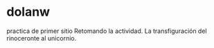 # dolanw
practica de primer sitio
Retomando la actividad. La transfiguración del rinoceronte al unicornio.
